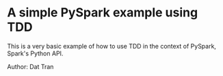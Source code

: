 # A simple PySpark example using TDD

This is a very basic example of how to use TDD in the context of PySpark, Spark's Python API.

Author: Dat Tran

